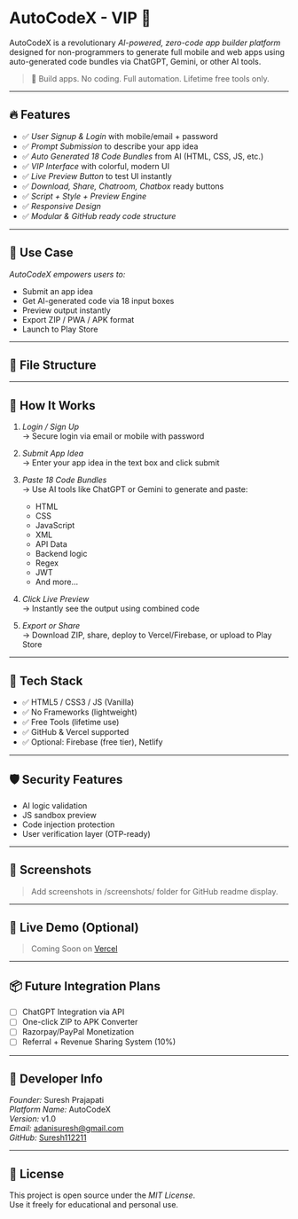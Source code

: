 # AutoCodeX - VIP 🌟

AutoCodeX is a revolutionary *AI-powered, zero-code app builder platform* designed for non-programmers to generate full mobile and web apps using auto-generated code bundles via ChatGPT, Gemini, or other AI tools.

> 🚀 Build apps. No coding. Full automation. Lifetime free tools only.

---

## 🔥 Features

- ✅ *User Signup & Login* with mobile/email + password
- ✅ *Prompt Submission* to describe your app idea
- ✅ *Auto Generated 18 Code Bundles* from AI (HTML, CSS, JS, etc.)
- ✅ *VIP Interface* with colorful, modern UI
- ✅ *Live Preview Button* to test UI instantly
- ✅ *Download, Share, Chatroom, Chatbox* ready buttons
- ✅ *Script + Style + Preview Engine*
- ✅ *Responsive Design*
- ✅ *Modular & GitHub ready code structure*

---

## 🎯 Use Case

*AutoCodeX empowers users to:*

- Submit an app idea
- Get AI-generated code via 18 input boxes
- Preview output instantly
- Export ZIP / PWA / APK format
- Launch to Play Store

---

## 📁 File Structure
---

## 🧠 How It Works

1. *Login / Sign Up*  
   → Secure login via email or mobile with password

2. *Submit App Idea*  
   → Enter your app idea in the text box and click submit

3. *Paste 18 Code Bundles*  
   → Use AI tools like ChatGPT or Gemini to generate and paste:
   - HTML
   - CSS
   - JavaScript
   - XML
   - API Data
   - Backend logic
   - Regex
   - JWT
   - And more...

4. *Click Live Preview*  
   → Instantly see the output using combined code

5. *Export or Share*  
   → Download ZIP, share, deploy to Vercel/Firebase, or upload to Play Store

---

## 🧩 Tech Stack

- ✅ HTML5 / CSS3 / JS (Vanilla)
- ✅ No Frameworks (lightweight)
- ✅ Free Tools (lifetime use)
- ✅ GitHub & Vercel supported
- ✅ Optional: Firebase (free tier), Netlify

---

## 🛡️ Security Features

- AI logic validation
- JS sandbox preview
- Code injection protection
- User verification layer (OTP-ready)

---

## 📸 Screenshots

> Add screenshots in /screenshots/ folder for GitHub readme display.

---

## 🔗 Live Demo (Optional)

> Coming Soon on [Vercel](https://vercel.com)

---

## 📦 Future Integration Plans

- [ ] ChatGPT Integration via API
- [ ] One-click ZIP to APK Converter
- [ ] Razorpay/PayPal Monetization
- [ ] Referral + Revenue Sharing System (10%)

---

## 🧠 Developer Info

*Founder:* Suresh Prajapati  
*Platform Name:* AutoCodeX  
*Version:* v1.0  
*Email:* adanisuresh@gmail.com  
*GitHub:* [Suresh112211](https://github.com/Suresh112211)

---

## 🙏 License

This project is open source under the *MIT License*.  
Use it freely for educational and personal use.
